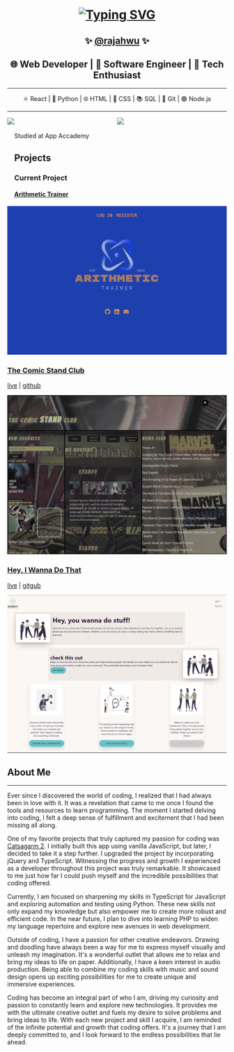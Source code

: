 <div align="center">
  <h1>
    <a href="https://git.io/typing-svg"><img src="https://readme-typing-svg.demolab.com?font=Fira+Code&size=23&pause=2000&vCenter=true&random=false&width=435&lines=%F0%9F%91%8B+Hi%2C+I%E2%80%99m+Vincent+Radford+%F0%9F%91%80" alt="Typing SVG" /></a>
  </h1>
</div>

<div align="center">
  <h2>
    <span>✨</span>
      <a href="https://rajahwu.github.io/">@rajahwu</a>
    <span>✨</span>
  </h2>
</div>

<div align="center">
  <h2>🌐 Web Developer | 🚀 Software Engineer | 🤖 Tech Enthusiast</h2>
</div>

---

<div align="center">
    ⚛️ React | 🐍 Python | 🌐 HTML | 🎨 CSS | 📚 SQL | 🌲 Git | 🟢 Node.js
</div>

---

<div>

<div align="center">  
<img align="left" height="200" src="https://github-profile-trophy.vercel.app/?username=ryo-ma&theme=apprentice&row=2&column=4)](https://github.com/ryo-ma/github-profile-trophy"/>

<img aligh="right" height="200" src="https://github-readme-stats.vercel.app/api?username=rajahwu"/>
</div>

</div>

Studied at App Accademy

## Projects

### Current Project

#### [Arithmetic Trainer](https://github.com/rajahwu/arithmetic-trainer)

![arithmetic trainer](./assets/arithmetic_trainer.png)

### [The Comic Stand Club](https://the-comic-stand-club.onrender.com)

[live](https://the-comic-stand-club.onrender.com/) | [github](https://github.com/rajahwu/the_comic_stand_club)

![The Comic Stand Club](./assets/comic_stand_club.png)

### [Hey, I Wanna Do That](https://meetup-clone-yhrq.onrender.com)

[live](https://meetup-clone-yhrq.onrender.com) | [gitgub](https://github.com/rajahwu/meetup_clone)

![Hey, I Wanna Do That](./assets/hiwdt.png)

## About Me

---

Ever since I discovered the world of coding, I realized that I had always been in love with it. It was a revelation that came to me once I found the tools and resources to learn programming. The moment I started delving into coding, I felt a deep sense of fulfillment and excitement that I had been missing all along.

One of my favorite projects that truly captured my passion for coding was [Catsagarm 2](https://quiet-queijadas-6066de.netlify.app/). I initially built this app using vanilla JavaScript, but later, I decided to take it a step further. I upgraded the project by incorporating jQuery and TypeScript. Witnessing the progress and growth I experienced as a developer throughout this project was truly remarkable. It showcased to me just how far I could push myself and the incredible possibilities that coding offered.

Currently, I am focused on sharpening my skills in TypeScript for JavaScript and exploring automation and testing using Python. These new skills not only expand my knowledge but also empower me to create more robust and efficient code. In the near future, I plan to dive into learning PHP to widen my language repertoire and explore new avenues in web development.

Outside of coding, I have a passion for other creative endeavors. Drawing and doodling have always been a way for me to express myself visually and unleash my imagination. It's a wonderful outlet that allows me to relax and bring my ideas to life on paper. Additionally, I have a keen interest in audio production. Being able to combine my coding skills with music and sound design opens up exciting possibilities for me to create unique and immersive experiences.

Coding has become an integral part of who I am, driving my curiosity and passion to constantly learn and explore new technologies. It provides me with the ultimate creative outlet and fuels my desire to solve problems and bring ideas to life. With each new project and skill I acquire, I am reminded of the infinite potential and growth that coding offers. It's a journey that I am deeply committed to, and I look forward to the endless possibilities that lie ahead.

